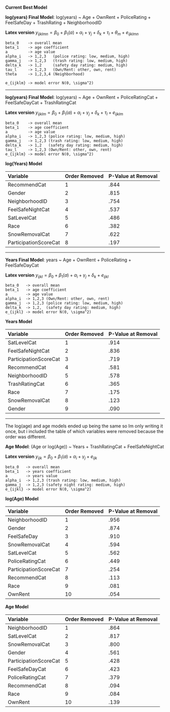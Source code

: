 **Current Best Model**


**log(years) Final Model**: log(years) ~ Age + OwnRent + PoliceRating + FeelSafeDay + TrashRating + NeighborhoodID

**Latex version**
$y_{ijklmn} = \beta_0 + \beta_1(a) + \alpha_i + \gamma_j + \delta_k + \tau_l + \theta_m + e_{ijklmn}$

```
beta_0    -> overall mean
beta_1    -> age coefficient
a         -> age value
alpha_i   -> 1,2,3   (police rating: low, medium, high)
gamma_j   -> 1,2,3   (trash rating: low, medium, high)
delta_k   -> 1,2     (safety day rating: medium, high)
tau_l     -> 1,2,3   (Own/Rent: other, own, rent)
theta     -> 1,2,3,4 (Neighborhood)

e_{ijklm} -> model error N(0, \sigma^2)
```

------------------------------------

**log(years) Final Model**: log(years) ~ Age + OwnRent + PoliceRatingCat + FeelSafeDayCat + TrashRatingCat

**Latex version**
$y_{ijklm} = \beta_0 + \beta_1(a) + \alpha_i + \gamma_j + \delta_k + \tau_l + e_{ijklm}$

```
beta_0    -> overall mean
beta_1    -> age coefficient
a         -> age value
alpha_i   -> 1,2,3 (police rating: low, medium, high)
gamma_j   -> 1,2,3 (trash rating: low, medium, high)
delta_k   -> 1,2   (safety day rating: medium, high)
tau_l     -> 1,2,3 (Own/Rent: other, own, rent)
e_{ijklm} -> model error N(0, \sigma^2)
```

**log(Years) Model**

| Variable              | Order Removed | P-Value at Removal |
|:----------------------|:--------------|:-------------------|
| RecommendCat          | 1             | .844               |
| Gender                | 2             | .815               |
| NeighborhoodID        | 3             | .754               |
| FeelSafeNightCat      | 4             | .537               |
| SatLevelCat           | 5             | .486               |
| Race                  | 6             | .382               |
| SnowRemovalCat        | 7             | .622               |
| ParticipationScoreCat | 8             | .197               |



-----------------------------------------------------------

**Years Final Model**: years ~ Age + OwnRent + PoliceRating + FeelSafeDayCat

**Latex version**
$y_{ijkl} = \beta_0 + \beta_1(a) + \alpha_i + \gamma_j + \delta_k + e_{ijkl}$

```
beta_0   -> overall mean
beta_1   -> age coefficient
a        -> age value
alpha_i  -> 1,2,3 (Own/Rent: other, own, rent)
gamma_j  -> 1,2,3 (police rating: low, medium, high)
delta_k  -> 1,2,  (safety day rating: medium, high)
e_{ijkl} -> model error N(0, \sigma^2)
```

**Years Model**

| Variable              | Order Removed | P-Value at Removal |
|:----------------------|:--------------|:-------------------|
| SatLevelCat           | 1             | .914               |
| FeelSafeNightCat      | 2             | .836               |
| ParticipationScoreCat | 3             | .719               |
| RecommendCat          | 4             | .581               |
| NeighborhoodID        | 5             | .578               |
| TrashRatingCat        | 6             | .365               |
| Race                  | 7             | .175               |
| SnowRemovalCat        | 8             | .123               |
| Gender                | 9             | .090               |




-----------------------------------------------------------

The log(age) and age models ended up being the same so Im only writing it once, but i included the table of which variables were removed because the order was different.

**Age Model**: (Age or log(Age)) ~ Years + TrashRatingCat + FeelSafeNightCat


**Latex version**
$y_{ijk} = \beta_0 + \beta_1(a) + \alpha_i + \gamma_j + e_{ijk}$

```
beta_0   -> overall mean
beta_1   -> years coefficient
a        -> years value
alpha_i  -> 1,2,3 (trash rating: low, medium, high)
gamma_j  -> 1,2,3 (safety night rating: medium, high)
e_{ijkl} -> model error N(0, \sigma^2)
```

**log(Age) Model**

| Variable              | Order Removed | P-Value at Removal |
|:----------------------|:--------------|:-------------------|
| NeighborhoodID        | 1             | .956               |
| Gender                | 2             | .874               |
| FeelSafeDay           | 3             | .910               |
| SnowRemovalCat        | 4             | .594               |
| SatLevelCat           | 5             | .562               |
| PoliceRatingCat       | 6             | .449               |
| ParticipationScoreCat | 7             | .254               |
| RecommendCat          | 8             | .113               |
| Race                  | 9             | .081               |
| OwnRent               | 10            | .054               |

**Age Model**

| Variable              | Order Removed | P-Value at Removal |
|:----------------------|:--------------|:-------------------|
| NeighborhoodID        | 1             | .864               |
| SatLevelCat           | 2             | .817               |
| SnowRemovalCat        | 3             | .800               |
| Gender                | 4             | .561               |
| ParticipationScoreCat | 5             | .428               |
| FeelSafeDayCat        | 6             | .423               |
| PoliceRatingCat       | 7             | .379               |
| RecommendCat          | 8             | .094               |
| Race                  | 9             | .084               |
| OwnRent               | 10            | .139               |
